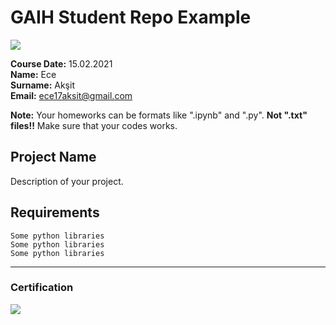 # GAIH Student Repo Example
![](img/logo.png)

**Course Date:** 15.02.2021  
**Name:** Ece  
**Surname:** Akşit  
**Email:** ece17aksit@gmail.com  

**Note:** Your homeworks can be formats like ".ipynb" and ".py". **Not ".txt" files!!** Make sure that your codes works.  

## Project Name
Description of your project.

## Requirements
```
Some python libraries
Some python libraries
Some python libraries
```
---

### Certification
![](img/certificate_ex.png)

